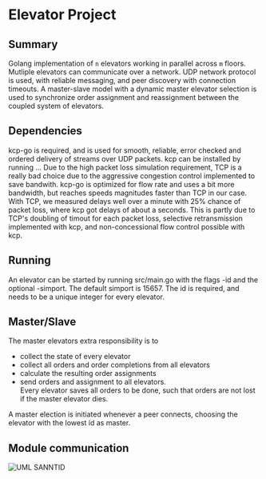 Elevator Project
================

Summary
-------
Golang implementation of  `n` elevators working in parallel across `m` floors. Mutliple elevators can communicate over a network. UDP network protocol is used, with reliable messaging, and peer discovery with connection timeouts. A master-slave model with a dynamic master elevator selection is used to synchronize order assignment and reassignment between the coupled system of elevators. 

Dependencies
-------
kcp-go is required, and is used for smooth, reliable, error checked and ordered delivery of streams over UDP packets.
kcp can be installed by running ...
Due to the high packet loss simulation requirement, TCP is a really bad choice due to the aggressive congestion control implemented to save bandwith. kcp-go 
is optimized for flow rate and uses a bit more bandwidth, but reaches speeds magnitudes faster than TCP in our case. With TCP, we measured delays well over a minute with 25% chance of packet loss, where kcp got delays of about a seconds. This is partly due to TCP's doubling of timout for each packet loss, selective retransmission implemented with kcp, and non-concessional flow control possible with kcp. 

Running
-------
An elevator can be started by running src/main.go with the flags -id and the optional -simport. The default simport is 15657. The id is required, and needs to be a unique integer for every elevator. 

Master/Slave
-------
The master elevators extra responsibility is to 
  - collect the state of every elevator
  - collect all orders and order completions from all elevators 
  - calculate the resulting order assignments 
  - send orders and assignment to all elevators.  
Every elevator saves all orders to be done, such that orders are not lost if the master elevator dies. 

A master election is initiated whenever a peer connects, choosing the elevator with the lowest id as master.

Module communication
--------
![UML SANNTID](https://user-images.githubusercontent.com/47594779/115465919-990f2000-a22f-11eb-84dd-98f8111ba3da.png)

